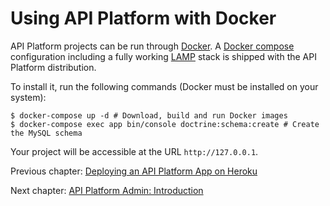 # Using API Platform with Docker

API Platform projects can be run through [Docker](https://www.docker.com/).
A [Docker compose](https://docs.docker.com/compose/) configuration including a fully working [LAMP](https://en.wikipedia.org/wiki/LAMP_(software_bundle))
stack is shipped with the API Platform distribution.

To install it, run the following commands (Docker must be installed on your system):

    $ docker-compose up -d # Download, build and run Docker images
    $ docker-compose exec app bin/console doctrine:schema:create # Create the MySQL schema

Your project will be accessible at the URL `http://127.0.0.1`.

Previous chapter: [Deploying an API Platform App on Heroku](heroku.md)

Next chapter: [API Platform Admin: Introduction](../admin/index.md)
